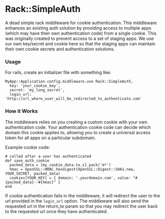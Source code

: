 # Rack::SimpleAuth

A dead simple rack middleware for cookie authentication.  This middleware enhances an existing auth solution by providing access to multiple apps (which may have their own authentication code) from a single cookie. This was originally created to prevent access to a set of staging apps.  We use our own key/secret and cookie here so that the staging apps can maintain their own cookie secrets and authentication solutions.

### Usage

For rails, create an initializer file with something like:

    MyApp::Application.config.middleware.use Rack::SimpleAuth,
      key: 'your_cookie_key',
      secret: 'my_long_secret',
      login_url: 'http://url_where_user_will_be_redirected_to_authenticate.com'

### How it Works

The middleware relies on you creating a custom cookie with your own authentication code. Your authentication cookie code can decide which domain this cookie applies to, allowing you to create a universal access token for all apps on a particular subdomain.

Example cookie code:

    # called after a user has authenticated
    def save_auth_cookie
      packed_data = [my_cookie_data.to_s].pack('m*')
      hmac = OpenSSL::HMAC.hexdigest(OpenSSL::Digest::SHA1.new, YOUR_SECRET, packed_data)
      cookies[YOUR_KEY] = { domain: '.yourdomain.com', value: "#{packed_data}--#{hmac}" }
    end

If cookie authentication fails in the middleware, it will redirect the user to the url provided in the `login_url` option. The middleware will also send the requested url in the return_to param so that you may redirect the user back to the requested url once they have authenticated.